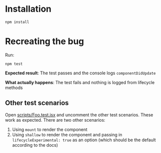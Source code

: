 # Installation

```
npm install
```

# Recreating the bug

Run:

```
npm test
```

**Expected result**: The test passes and the console logs `componentDidUpdate`

**What actually happens**: The test fails and nothing is logged from lifecycle methods

## Other test scenarios

Open [scripts/Foo.test.jsx](scripts/Foo.test.jsx) and uncomment the other test scenarios. These work as expected. There are two other scenarios:

1. Using `mount` to render the component
2. Using `shallow` to render the component and passing in `lifecycleExperimental: true` as an option (which should be the default according to the docs)
